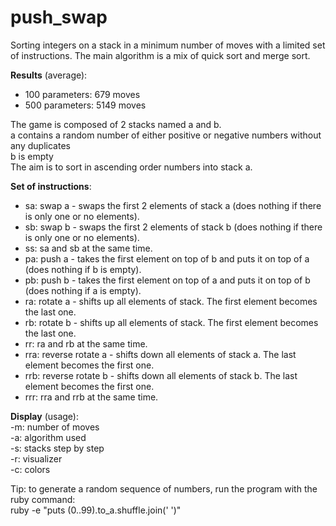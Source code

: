 # push_swap
Sorting integers on a stack in a minimum number of moves with a limited set of instructions.
The main algorithm is a mix of quick sort and merge sort.

**Results** (average):
- 100 parameters: 679 moves
- 500 parameters: 5149 moves

The game is composed of 2 stacks named a and b.  
	a contains a random number of either positive or negative numbers without any duplicates  
	b is empty  
The aim is to sort in ascending order numbers into stack a.  
  
**Set of instructions**:
- sa: swap a - swaps the first 2 elements of stack a (does nothing if there is only one or no elements).
- sb: swap b - swaps the first 2 elements of stack b (does nothing if there is only one or no elements).
- ss: sa and sb at the same time.
- pa: push a - takes the first element on top of b and puts it on top of a (does nothing if b is empty).  
- pb: push b - takes the first element on top of a and puts it on top of b (does nothing if a is empty).  
- ra: rotate a - shifts up all elements of stack. The first element becomes the last one.  
- rb: rotate b - shifts up all elements of stack. The first element becomes the last one.  
- rr: ra and rb at the same time.
- rra: reverse rotate a - shifts down all elements of stack a. The last element becomes the first one.
- rrb: reverse rotate b - shifts down all elements of stack b. The last element becomes the first one.
- rrr: rra and rrb at the same time.  
  
**Display** (usage):  
-m: number of moves  
-a: algorithm used  
-s: stacks step by step  
-r: visualizer  
-c: colors  

Tip: to generate a random sequence of numbers, run the program with the ruby command:  
ruby -e "puts (0..99).to_a.shuffle.join(' ')" 
